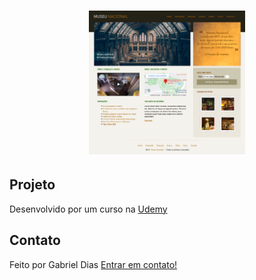 <h1 align="center">
    <img alt="NextLevelWeek" title="#NextLevelWeek" src="img/museu1.png" width="250px" />
</h1>

## Projeto

Desenvolvido por um curso na [Udemy](https://www.udemy.com/course/web-completo/)

## Contato

Feito por Gabriel Dias [Entrar em contato!](https://www.linkedin.com/in/gabriel-dias-990472190/)